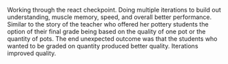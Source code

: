 Working through the react checkpoint.  Doing multiple iterations to build out understanding, muscle memory, speed, and overall better performance.  Similar to the story of the teacher who offered her pottery students the option of their final grade being based on the quality of one pot or the quantity of pots.  The end unexpected outcome was that the students who wanted to be graded on quantity produced better quality.  Iterations improved quality.